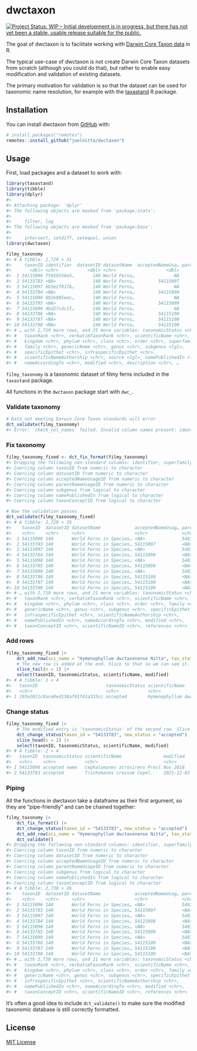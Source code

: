 
<!-- README.md is generated from README.Rmd. Please edit that file -->

# dwctaxon

<!-- badges: start -->

[![Project Status: WIP – Initial development is in progress, but there
has not yet been a stable, usable release suitable for the
public.](https://www.repostatus.org/badges/latest/wip.svg)](https://www.repostatus.org/#wip)
<!-- badges: end -->

The goal of dwctaxon is to facilitate working with [Darwin Core Taxon
data](https://dwc.tdwg.org/terms/#taxon) in R.

The typical use-case of dwctaxon is not create Darwin Core Taxon
datasets from scratch (although you could do that), but rather to enable
easy modification and validation of existing datasets.

The primary motivation for validation is so that the dataset can be used
for taxonomic name resolution, for example with the
[taxastand](https://github.com/joelnitta/taxastand) R package.

## Installation

You can install dwctaxon from [GitHub](https://github.com/) with:

``` r
# install.packages("remotes")
remotes::install_github("joelnitta/dwctaxon")
```

## Usage

First, load packages and a dataset to work with:

``` r
library(taxastand)
library(tibble)
library(dplyr)
#> 
#> Attaching package: 'dplyr'
#> The following objects are masked from 'package:stats':
#> 
#>     filter, lag
#> The following objects are masked from 'package:base':
#> 
#>     intersect, setdiff, setequal, union
library(dwctaxon)

filmy_taxonomy
#> # A tibble: 2,729 × 31
#>     taxonID identifier  datasetID datasetName  acceptedNameUsa… parentNameUsage…
#>       <dbl> <chr>           <dbl> <chr>                   <dbl>            <dbl>
#>  1 54115096 f5950556e5…       140 World Ferns…               NA         54830341
#>  2 54133783 <NA>              140 World Ferns…         54115097               NA
#>  3 54115097 bb5e2f0176…       140 World Ferns…               NA         54830341
#>  4 54133784 <NA>              140 World Ferns…         54115098               NA
#>  5 54115098 002e095eec…       140 World Ferns…               NA         54830341
#>  6 54133785 <NA>              140 World Ferns…         54115099               NA
#>  7 54115099 4bd27cdc1f…       140 World Ferns…               NA         54830341
#>  8 54133786 <NA>              140 World Ferns…         54115100               NA
#>  9 54133787 <NA>              140 World Ferns…         54115100               NA
#> 10 54133788 <NA>              140 World Ferns…         54115100               NA
#> # … with 2,719 more rows, and 25 more variables: taxonomicStatus <chr>,
#> #   taxonRank <chr>, verbatimTaxonRank <chr>, scientificName <chr>,
#> #   kingdom <chr>, phylum <chr>, class <chr>, order <chr>, superfamily <lgl>,
#> #   family <chr>, genericName <chr>, genus <chr>, subgenus <lgl>,
#> #   specificEpithet <chr>, infraspecificEpithet <chr>,
#> #   scientificNameAuthorship <chr>, source <lgl>, namePublishedIn <lgl>,
#> #   nameAccordingTo <chr>, modified <chr>, description <chr>, …
```

`filmy_taxonomy` is a taxonomic dataset of filmy ferns included in the
`taxastand` package.

All functions in the `dwctaxon` package start with `dwc_`.

### Validate taxonomy

``` r
# Data not meeting Darwin Core Taxon standards will error
dct_validate(filmy_taxonomy)
#> Error: `check_col_names` failed. Invalid column names present: identifier, superfamily, source, description, isExtinct. See dct_terms for valid column names.
```

### Fix taxonomy

``` r
filmy_taxonomy_fixed <- dct_fix_format(filmy_taxonomy)
#> Dropping the following non-standard columns: identifier, superfamily, source, description, isExtinct
#> Coercing column taxonID from numeric to character
#> Coercing column datasetID from numeric to character
#> Coercing column acceptedNameUsageID from numeric to character
#> Coercing column parentNameUsageID from numeric to character
#> Coercing column subgenus from logical to character
#> Coercing column namePublishedIn from logical to character
#> Coercing column taxonConceptID from logical to character

# Now the validation passes
dct_validate(filmy_taxonomy_fixed)
#> # A tibble: 2,729 × 26
#>    taxonID  datasetID datasetName             acceptedNameUsag… parentNameUsage…
#>    <chr>    <chr>     <chr>                   <chr>             <chr>           
#>  1 54115096 140       World Ferns in Species… <NA>              54830341        
#>  2 54133783 140       World Ferns in Species… 54115097          <NA>            
#>  3 54115097 140       World Ferns in Species… <NA>              54830341        
#>  4 54133784 140       World Ferns in Species… 54115098          <NA>            
#>  5 54115098 140       World Ferns in Species… <NA>              54830341        
#>  6 54133785 140       World Ferns in Species… 54115099          <NA>            
#>  7 54115099 140       World Ferns in Species… <NA>              54830341        
#>  8 54133786 140       World Ferns in Species… 54115100          <NA>            
#>  9 54133787 140       World Ferns in Species… 54115100          <NA>            
#> 10 54133788 140       World Ferns in Species… 54115100          <NA>            
#> # … with 2,719 more rows, and 21 more variables: taxonomicStatus <chr>,
#> #   taxonRank <chr>, verbatimTaxonRank <chr>, scientificName <chr>,
#> #   kingdom <chr>, phylum <chr>, class <chr>, order <chr>, family <chr>,
#> #   genericName <chr>, genus <chr>, subgenus <chr>, specificEpithet <chr>,
#> #   infraspecificEpithet <chr>, scientificNameAuthorship <chr>,
#> #   namePublishedIn <chr>, nameAccordingTo <chr>, modified <chr>,
#> #   taxonConceptID <chr>, scientificNameID <chr>, references <chr>
```

### Add rows

``` r
filmy_taxonomy_fixed |>
    dct_add_row(sci_name = "Hymenophyllum dwctaxonense Nitta", tax_status = "accepted") |>
    # The new row is added at the end. Slice to that so we can see it.
    slice_tail(n = 1) |>
    select(taxonID, taxonomicStatus, scientificName, modified)
#> # A tibble: 1 × 4
#>   taxonID                          taxonomicStatus scientificName     modified  
#>   <chr>                            <chr>           <chr>              <chr>     
#> 1 193e2011c8ace0ed138af91f41a335cc accepted        Hymenophyllum dwc… 2021-12-0…
```

### Change status

``` r
filmy_taxonomy_fixed |>
    # The modified entry is 'taxonomicStatus' of the second row. Slice to that so we can see it.
    dct_change_status(taxon_id = "54133783", new_status = "accepted") |>
    slice_head(n = 2) |>
    select(taxonID, taxonomicStatus, scientificName, modified)
#> # A tibble: 2 × 4
#>   taxonID  taxonomicStatus scientificName                modified           
#>   <chr>    <chr>           <chr>                         <chr>              
#> 1 54115096 accepted name   Cephalomanes atrovirens Presl Nov 2018           
#> 2 54133783 accepted        Trichomanes crassum Copel.    2021-12-03 10:42:58
```

### Piping

All the functions in dwctaxon take a dataframe as their first argument,
so they are “pipe-friendly” and can be chained together:

``` r
filmy_taxonomy |>
    dct_fix_format() |>
    dct_change_status(taxon_id = "54133783", new_status = "accepted") |>
    dct_add_row(sci_name = "Hymenophyllum dwctaxonense Nitta", tax_status = "accepted") |>
    dct_validate()
#> Dropping the following non-standard columns: identifier, superfamily, source, description, isExtinct
#> Coercing column taxonID from numeric to character
#> Coercing column datasetID from numeric to character
#> Coercing column acceptedNameUsageID from numeric to character
#> Coercing column parentNameUsageID from numeric to character
#> Coercing column subgenus from logical to character
#> Coercing column namePublishedIn from logical to character
#> Coercing column taxonConceptID from logical to character
#> # A tibble: 2,730 × 26
#>    taxonID  datasetID datasetName             acceptedNameUsag… parentNameUsage…
#>    <chr>    <chr>     <chr>                   <chr>             <chr>           
#>  1 54115096 140       World Ferns in Species… <NA>              54830341        
#>  2 54133783 140       World Ferns in Species… 54115097          <NA>            
#>  3 54115097 140       World Ferns in Species… <NA>              54830341        
#>  4 54133784 140       World Ferns in Species… 54115098          <NA>            
#>  5 54115098 140       World Ferns in Species… <NA>              54830341        
#>  6 54133785 140       World Ferns in Species… 54115099          <NA>            
#>  7 54115099 140       World Ferns in Species… <NA>              54830341        
#>  8 54133786 140       World Ferns in Species… 54115100          <NA>            
#>  9 54133787 140       World Ferns in Species… 54115100          <NA>            
#> 10 54133788 140       World Ferns in Species… 54115100          <NA>            
#> # … with 2,720 more rows, and 21 more variables: taxonomicStatus <chr>,
#> #   taxonRank <chr>, verbatimTaxonRank <chr>, scientificName <chr>,
#> #   kingdom <chr>, phylum <chr>, class <chr>, order <chr>, family <chr>,
#> #   genericName <chr>, genus <chr>, subgenus <chr>, specificEpithet <chr>,
#> #   infraspecificEpithet <chr>, scientificNameAuthorship <chr>,
#> #   namePublishedIn <chr>, nameAccordingTo <chr>, modified <chr>,
#> #   taxonConceptID <chr>, scientificNameID <chr>, references <chr>
```

It’s often a good idea to include `dct_validate()` to make sure the
modified taxonomic database is still correctly formatted.

## License

[MIT License](LICENSE.md)
